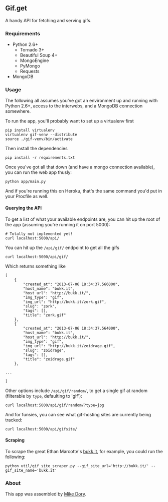Gif.get
-------

A handy API for fetching and serving gifs.


### Requirements

- Python 2.6+
    - Tornado 3+
    - Beautiful Soup 4+
    - MongoEngine
    - PyMongo
    - Requests
- MongoDB


### Usage

The following all assumes you've got an environment up and running with Python 2.6+, access to the interwebs, and a MongoDB connection somewhere.

To run the app, you'll probably want to set up a virtualenv first

    pip install virtualenv
    virtualenv gif-venv --distribute
    source ./gif-venv/bin/activate

Then install the dependencies

    pip install -r requirements.txt

Once you've got all that down (and have a mongo connection available), you can run the web app thusly:

    python app/main.py

And if you're running this on Heroku, that's the same command you'd put in your Procfile as well.


#### Querying the API

To get a list of what your available endpoints are, you can hit up the root of the app (assuming you're running it on port 5000):

    # Totally not implemented yet!
    curl localhost:5000/api/

You can hit up the `/api/gif/` endpoint to get all the gifs

    curl localhost:5000/api/gif/

Which returns something like

    [
        {
            "created_at": "2013-07-06 18:34:37.566000",
            "host_name": "bukk.it",
            "host_url": "http://bukk.it/",
            "img_type": "gif",
            "img_url": "http://bukk.it/zork.gif",
            "slug": "zork",
            "tags": [],
            "title": "zork.gif"
        },
        {
            "created_at": "2013-07-06 18:34:37.564000",
            "host_name": "bukk.it",
            "host_url": "http://bukk.it/",
            "img_type": "gif",
            "img_url": "http://bukk.it/zoidrage.gif",
            "slug": "zoidrage",
            "tags": [],
            "title": "zoidrage.gif"
        },

    ...

    ]

Other options include `/api/gif/random/`, to get a single gif at random (filterable by `type`, defaulting to 'gif'):

    curl localhost:5000/api/gif/random/?type=jpg

And for funsies, you can see what gif-hosting sites are currently being tracked:

    curl localhost:5000/api/gifsite/


#### Scraping

To scrape the great Ethan Marcotte's [bukk.it](http://bukk.it), for example, you could run the following:

    python util/gif_site_scraper.py --gif_site_url='http://bukk.it/' --gif_site_name='bukk.it'


### About

This app was assembled by [Mike Dory](https://github.com/mikedory).